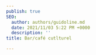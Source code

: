 ```yaml
---
publish: true
SEO:
  author: authors/guidoline.md
  date: 2021/11/03 5:22 PM +0000
  description: ''
title: Bar/café cutlturel

---
```

